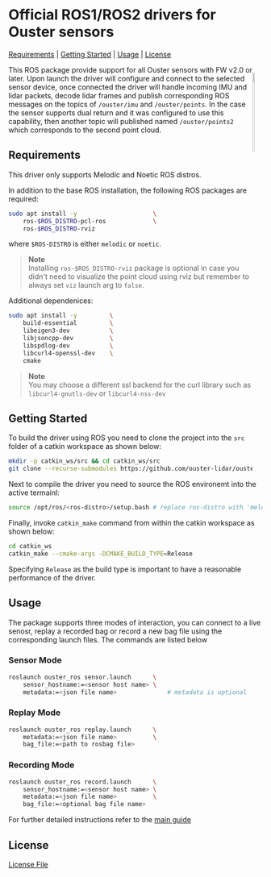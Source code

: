 # Official ROS1/ROS2 drivers for Ouster sensors

[Requirements](#requirements) | [Getting Started](#getting-started) | [Usage](#usage) | [License](#license)


<p style="float: right;"><img width="20%" src="docs/images/logo.png" /></p>

This ROS package provide support for all Ouster sensors with FW v2.0 or later. Upon launch the driver
will configure and connect to the selected sensor device, once connected the driver will handle
incoming IMU and lidar packets, decode lidar frames and publish corresponding ROS messages on the
topics of `/ouster/imu` and `/ouster/points`. In the case the sensor supports dual return and it was
configured to use this capability, then another topic will published named `/ouster/points2` which
corresponds to the second point cloud.

## Requirements
This driver only supports Melodic and Noetic ROS distros.

In addition to the base ROS installation, the following ROS packages are required:
```bash
sudo apt install -y                     \
    ros-$ROS_DISTRO-pcl-ros             \
    ros-$ROS_DISTRO-rviz
```
where `$ROS-DISTRO` is either ``melodic`` or ``noetic``.

> **Note**  
> Installing `ros-$ROS_DISTRO-rviz` package is optional in case you didn't need to visualize the
> point cloud using rviz but remember to always set `viz` launch arg to `false`.
  

Additional dependenices:
```bash
sudo apt install -y         \
    build-essential         \
    libeigen3-dev           \
    libjsoncpp-dev          \
    libspdlog-dev           \
    libcurl4-openssl-dev    \
    cmake
```
> **Note**  
> You may choose a different ssl backend for the curl library such as `libcurl4-gnutls-dev` or `libcurl4-nss-dev`

## Getting Started
To build the driver using ROS you need to clone the project into the `src` folder of a catkin workspace
as shown below:

```bash
mkdir -p catkin_ws/src && cd catkin_ws/src
git clone --recurse-submodules https://github.com/ouster-lidar/ouster-ros.git
```

Next to compile the driver you need to source the ROS environemt into the active termainl:
```bash
source /opt/ros/<ros-distro>/setup.bash # replace ros-distro with 'melodic' or 'noetic'
```

Finally, invoke `catkin_make` command from within the catkin workspace as shown below:
```bash
cd catkin_ws
catkin_make --cmake-args -DCMAKE_BUILD_TYPE=Release
```
Specifying `Release` as the build type is important to have a reasonable performance of the driver.


## Usage
The package supports three modes of interaction, you can connect to a live senosr, replay a recorded bag or record a new
bag file using the corresponding launch files. The commands are listed below

### Sensor Mode
```bash
roslaunch ouster_ros sensor.launch      \
    sensor_hostname:=<sensor host name> \
    metadata:=<json file name>              # metadata is optional
```

### Replay Mode
```bash
roslaunch ouster_ros replay.launch      \
    metadata:=<json file name>          \
    bag_file:=<path to rosbag file>
```

### Recording Mode
```bash
roslaunch ouster_ros record.launch      \
    sensor_hostname:=<sensor host name> \
    metadata:=<json file name>          \
    bag_file:=<optional bag file name>
```

For further detailed instructions refer to the [main guide](./docs/index.rst)


## License
[License File](./LICENSE)
